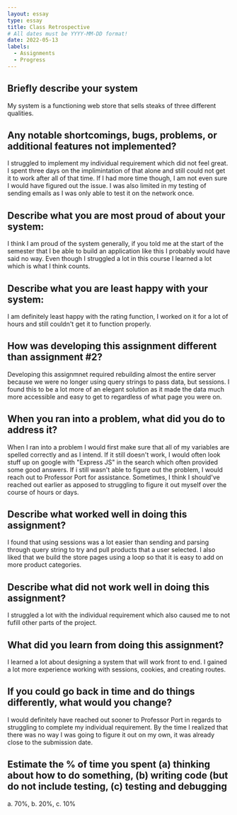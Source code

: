 ```yaml
---
layout: essay
type: essay
title: Class Retrospective
# All dates must be YYYY-MM-DD format!
date: 2022-05-13
labels:
  - Assignments
  - Progress
---
```


## Briefly describe your system

My system is a functioning web store that sells steaks of three different qualities.

## Any notable shortcomings, bugs, problems, or additional features not implemented?

I struggled to implement my individual requirement which did not feel great. I spent three days on the implimintation of that alone and still could not get it to work after all of that time. If I had more time though, I am not even sure I would have figured out the issue. I was also limited in my testing of sending emails as I was only able to test it on the network once.

## Describe what you are most proud of about your system:

I think I am proud of the system generally, if you told me at the start of the semester that I be able to build an application like this I probably would have said no way. Even though I struggled a lot in this course I learned a lot which is what I think counts. 

## Describe what you are least happy with your system:

I am definitely least happy with the rating function, I worked on it for a lot of hours and still couldn't get it to function properly. 

## How was developing this assignment different than assignment #2?

Developing this assignmnet required rebuilding almost the entire server because we were no longer using query strings to pass data, but sessions. I found this to be a lot more of an elegant solution as it made the data much more accessible and easy to get to regardless of what page you were on. 

## When you ran into a problem, what did you do to address it?

When I ran into a problem I would first make sure that all of my variables are spelled correctly and as I intend. If it still doesn't work, I would often look stuff up on google with "Express JS" in the search which often provided some good answers. If i still wasn't able to figure out the problem, I would reach out to Professor Port for assistance. Sometimes, I think I should've reached out earlier as apposed to struggling to figure it out myself over the course of hours or days. 

## Describe what worked well in doing this assignment?

I found that using sessions was a lot easier than sending and parsing through query string to try and pull products that a user selected. I also liked that we build the store pages using a loop so that it is easy to add on more product categories. 

## Describe what did not work well in doing this assignment?

I struggled a lot with the individual requirement which also caused me to not fufill other parts of the project.

## What did you learn from doing this assignment?

I learned a lot about designing a system that will work front to end. I gained a lot more experience working with sessions, cookies, and creating routes. 

## If you could go back in time and do things differently, what would you change?

I would definitely have reached out sooner to Professor Port in regards to struggling to complete my individual requirement. By the time I realized that there was no way I was going to figure it out on my own, it was already close to the submission date.

## Estimate the % of time you spent (a) thinking about how to do something, (b) writing code (but do not include testing, (c) testing and debugging

a. 70%, b. 20%, c. 10%